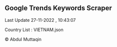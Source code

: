 

## Google Trends Keywords Scraper 
 
Last Update 27-11-2022 , 10:43:07

Country List :
VIETNAM.json



© Abdul Muttaqin 
